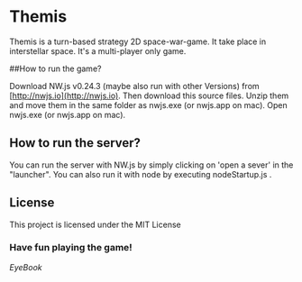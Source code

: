 # Themis

Themis is a turn-based strategy 2D space-war-game. It take place in interstellar space. It's a multi-player only game.

##How to run the game?

Download NW.js v0.24.3 (maybe also run with other Versions) from [http://nwjs.io](http://nwjs.io).
Then download this source files. Unzip them and move them in the same folder as nwjs.exe (or nwjs.app on mac).
Open nwjs.exe (or nwjs.app on mac). 



## How to run the server?

You can run the server with NW.js by simply clicking on 'open a sever' in the "launcher".
You can also run it with node by executing nodeStartup.js .


## License

This project is licensed under the MIT License




### Have fun playing the game!

*EyeBook*